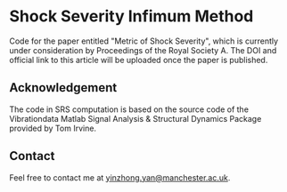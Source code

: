 # Shock Severity Infimum Method

Code for the paper entitled "Metric of Shock Severity", which is currently under consideration by Proceedings of the Royal Society A.
The DOI and official link to this article will be uploaded once the paper is published.

## Acknowledgement
The code in SRS computation is based on the source code of the Vibrationdata Matlab Signal Analysis & Structural Dynamics Package provided by Tom Irvine.

## Contact
Feel free to contact me at [yinzhong.yan@manchester.ac.uk](mailto:yinzhong.yan@manchester.ac.uk).
